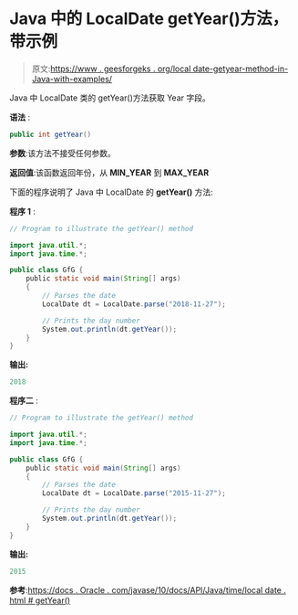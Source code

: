 # Java 中的 LocalDate getYear()方法，带示例

> 原文:[https://www . geesforgeks . org/local date-getyear-method-in-Java-with-examples/](https://www.geeksforgeeks.org/localdate-getyear-method-in-java-with-examples/)

Java 中 LocalDate 类的 getYear()方法获取 Year 字段。

**语法** :

```java
public int getYear()

```

**参数**:该方法不接受任何参数。

**返回值**:该函数返回年份，从 **MIN_YEAR** 到 **MAX_YEAR**

下面的程序说明了 Java 中 LocalDate 的 **getYear()** 方法:

**程序 1** :

```java
// Program to illustrate the getYear() method

import java.util.*;
import java.time.*;

public class GfG {
    public static void main(String[] args)
    {
        // Parses the date
        LocalDate dt = LocalDate.parse("2018-11-27");

        // Prints the day number
        System.out.println(dt.getYear());
    }
}
```

**输出:**

```java
2018

```

**程序二** :

```java
// Program to illustrate the getYear() method

import java.util.*;
import java.time.*;

public class GfG {
    public static void main(String[] args)
    {
        // Parses the date
        LocalDate dt = LocalDate.parse("2015-11-27");

        // Prints the day number
        System.out.println(dt.getYear());
    }
}
```

**输出:**

```java
2015

```

**参考**:[https://docs . Oracle . com/javase/10/docs/API/Java/time/local date . html # getYear()](https://docs.oracle.com/javase/10/docs/api/java/time/LocalDate.html#getYear())